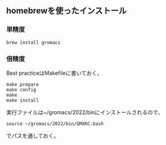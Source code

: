 

## homebrewを使ったインストール

### 単精度

```shell
brew install gromacs
```

### 倍精度

Best practiceはMakefileに書いておく。

```shell
make prepare
make config
make
make install
```

実行ファイルは~/gromacs/2022/binにインストールされるので、
```shell
source ~/gromacs/2022/bin/GMXRC.bash 
```
でパスを通しておく。
